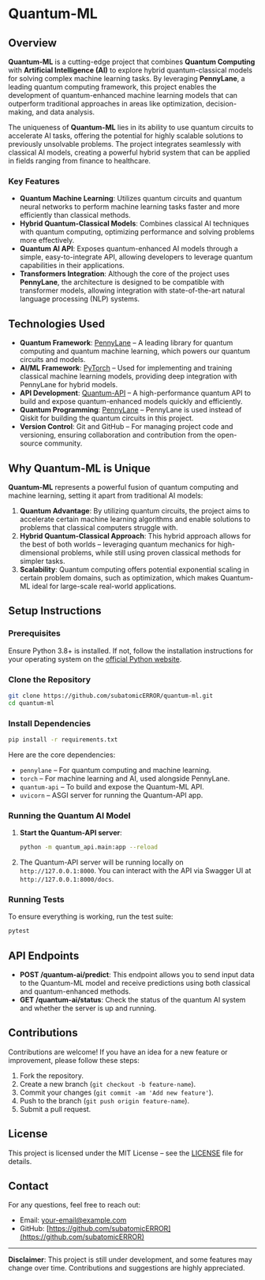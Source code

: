 # Quantum-ML

## Overview

**Quantum-ML** is a cutting-edge project that combines **Quantum Computing** with **Artificial Intelligence (AI)** to explore hybrid quantum-classical models for solving complex machine learning tasks. By leveraging **PennyLane**, a leading quantum computing framework, this project enables the development of quantum-enhanced machine learning models that can outperform traditional approaches in areas like optimization, decision-making, and data analysis.

The uniqueness of **Quantum-ML** lies in its ability to use quantum circuits to accelerate AI tasks, offering the potential for highly scalable solutions to previously unsolvable problems. The project integrates seamlessly with classical AI models, creating a powerful hybrid system that can be applied in fields ranging from finance to healthcare.

### Key Features

- **Quantum Machine Learning**: Utilizes quantum circuits and quantum neural networks to perform machine learning tasks faster and more efficiently than classical methods.
- **Hybrid Quantum-Classical Models**: Combines classical AI techniques with quantum computing, optimizing performance and solving problems more effectively.
- **Quantum AI API**: Exposes quantum-enhanced AI models through a simple, easy-to-integrate API, allowing developers to leverage quantum capabilities in their applications.
- **Transformers Integration**: Although the core of the project uses **PennyLane**, the architecture is designed to be compatible with transformer models, allowing integration with state-of-the-art natural language processing (NLP) systems.

## Technologies Used

- **Quantum Framework**: [PennyLane](https://pennylane.ai) – A leading library for quantum computing and quantum machine learning, which powers our quantum circuits and models.
- **AI/ML Framework**: [PyTorch](https://pytorch.org) – Used for implementing and training classical machine learning models, providing deep integration with PennyLane for hybrid models.
- **API Development**: [Quantum-API](https://github.com/subatomicERROR/Quantum-API.git) – A high-performance quantum API to build and expose quantum-enhanced models quickly and efficiently.
- **Quantum Programming**: [PennyLane](https://pennylane.ai) – PennyLane is used instead of Qiskit for building the quantum circuits in this project.
- **Version Control**: Git and GitHub – For managing project code and versioning, ensuring collaboration and contribution from the open-source community.

## Why Quantum-ML is Unique

**Quantum-ML** represents a powerful fusion of quantum computing and machine learning, setting it apart from traditional AI models:

1. **Quantum Advantage**: By utilizing quantum circuits, the project aims to accelerate certain machine learning algorithms and enable solutions to problems that classical computers struggle with.
2. **Hybrid Quantum-Classical Approach**: This hybrid approach allows for the best of both worlds – leveraging quantum mechanics for high-dimensional problems, while still using proven classical methods for simpler tasks.
3. **Scalability**: Quantum computing offers potential exponential scaling in certain problem domains, such as optimization, which makes Quantum-ML ideal for large-scale real-world applications.

## Setup Instructions

### Prerequisites

Ensure Python 3.8+ is installed. If not, follow the installation instructions for your operating system on the [official Python website](https://www.python.org/downloads/).

### Clone the Repository

```bash
git clone https://github.com/subatomicERROR/quantum-ml.git
cd quantum-ml
```

### Install Dependencies

```bash
pip install -r requirements.txt
```

Here are the core dependencies:

- `pennylane` – For quantum computing and machine learning.
- `torch` – For machine learning and AI, used alongside PennyLane.
- `quantum-api` – To build and expose the Quantum-ML API.
- `uvicorn` – ASGI server for running the Quantum-API app.

### Running the Quantum AI Model

1. **Start the Quantum-API server**:
   ```bash
   python -m quantum_api.main:app --reload
   ```

2. The Quantum-API server will be running locally on `http://127.0.0.1:8000`. You can interact with the API via Swagger UI at `http://127.0.0.1:8000/docs`.

### Running Tests

To ensure everything is working, run the test suite:

```bash
pytest
```

## API Endpoints

- **POST /quantum-ai/predict**: This endpoint allows you to send input data to the Quantum-ML model and receive predictions using both classical and quantum-enhanced methods.
- **GET /quantum-ai/status**: Check the status of the quantum AI system and whether the server is up and running.

## Contributions

Contributions are welcome! If you have an idea for a new feature or improvement, please follow these steps:

1. Fork the repository.
2. Create a new branch (`git checkout -b feature-name`).
3. Commit your changes (`git commit -am 'Add new feature'`).
4. Push to the branch (`git push origin feature-name`).
5. Submit a pull request.

## License

This project is licensed under the MIT License – see the [LICENSE](LICENSE) file for details.

## Contact

For any questions, feel free to reach out:

- Email: [your-email@example.com](mailto:iamyash.creator@gmail.com)
- GitHub: [https://github.com/subatomicERROR](https://github.com/subatomicERROR)

---

**Disclaimer**: This project is still under development, and some features may change over time. Contributions and suggestions are highly appreciated.



